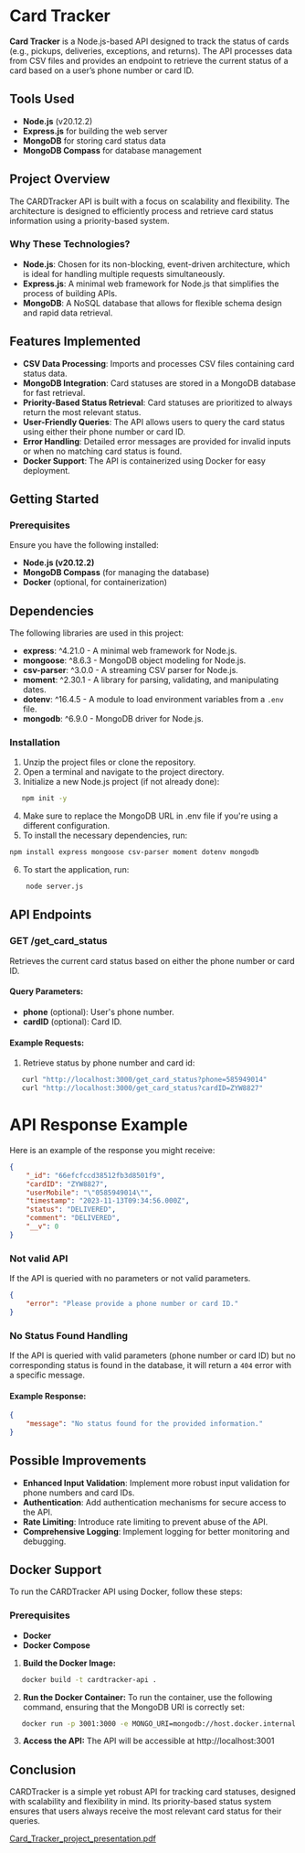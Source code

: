 # Card Tracker

**Card Tracker** is a Node.js-based API designed to track the status of cards (e.g., pickups, deliveries, exceptions, and returns). The API processes data from CSV files and provides an endpoint to retrieve the current status of a card based on a user’s phone number or card ID.

## Tools Used

- **Node.js** (v20.12.2)
- **Express.js** for building the web server
- **MongoDB** for storing card status data
- **MongoDB Compass** for database management

## Project Overview

The CARDTracker API is built with a focus on scalability and flexibility. The architecture is designed to efficiently process and retrieve card status information using a priority-based system. 

### Why These Technologies?

- **Node.js**: Chosen for its non-blocking, event-driven architecture, which is ideal for handling multiple requests simultaneously.
- **Express.js**: A minimal web framework for Node.js that simplifies the process of building APIs.
- **MongoDB**: A NoSQL database that allows for flexible schema design and rapid data retrieval.

## Features Implemented

- **CSV Data Processing**: Imports and processes CSV files containing card status data.
- **MongoDB Integration**: Card statuses are stored in a MongoDB database for fast retrieval.
- **Priority-Based Status Retrieval**: Card statuses are prioritized to always return the most relevant status.
- **User-Friendly Queries**: The API allows users to query the card status using either their phone number or card ID.
- **Error Handling**: Detailed error messages are provided for invalid inputs or when no matching card status is found.
- **Docker Support**: The API is containerized using Docker for easy deployment.

## Getting Started

### Prerequisites

Ensure you have the following installed:
- **Node.js (v20.12.2)**
- **MongoDB Compass** (for managing the database)
- **Docker** (optional, for containerization)

## Dependencies

The following libraries are used in this project:

- **express**: ^4.21.0 - A minimal web framework for Node.js.
- **mongoose**: ^8.6.3 - MongoDB object modeling for Node.js.
- **csv-parser**: ^3.0.0 - A streaming CSV parser for Node.js.
- **moment**: ^2.30.1 - A library for parsing, validating, and manipulating dates.
- **dotenv**: ^16.4.5 - A module to load environment variables from a `.env` file.
- **mongodb**: ^6.9.0 - MongoDB driver for Node.js.

### Installation

1. Unzip the project files or clone the repository.
2. Open a terminal and navigate to the project directory.
3. Initialize a new Node.js project (if not already done):
```bash
   npm init -y
```
4. Make sure to replace the MongoDB URL in .env file if you're using a different configuration.
5. To install the necessary dependencies, run:
```bash
npm install express mongoose csv-parser moment dotenv mongodb
```
6. To start the application, run:
```bash
    node server.js
```
## API Endpoints

### GET /get_card_status

Retrieves the current card status based on either the phone number or card ID.

#### Query Parameters:

- **phone** (optional): User's phone number.
- **cardID** (optional): Card ID.

#### Example Requests:

1. Retrieve status by phone number and card id:
```bash
   curl "http://localhost:3000/get_card_status?phone=585949014"
   curl "http://localhost:3000/get_card_status?cardID=ZYW8827"
```
# API Response Example

Here is an example of the response you might receive:

```json
{
    "_id": "66efcfccd38512fb3d8501f9",
    "cardID": "ZYW8827",
    "userMobile": "\"0585949014\"",
    "timestamp": "2023-11-13T09:34:56.000Z",
    "status": "DELIVERED",
    "comment": "DELIVERED",
    "__v": 0
}
```
### Not valid API

If the API is queried with no parameters or not valid parameters.

```json
{
    "error": "Please provide a phone number or card ID."
}
```

### No Status Found Handling

If the API is queried with valid parameters (phone number or card ID) but no corresponding status is found in the database, it will return a `404` error with a specific message.

#### Example Response:

```json
{
    "message": "No status found for the provided information."
}
```
## Possible Improvements

- **Enhanced Input Validation**: Implement more robust input validation for phone numbers and card IDs.
- **Authentication**: Add authentication mechanisms for secure access to the API.
- **Rate Limiting**: Introduce rate limiting to prevent abuse of the API.
- **Comprehensive Logging**: Implement logging for better monitoring and debugging.

## Docker Support

To run the CARDTracker API using Docker, follow these steps:

### Prerequisites

- **Docker**
- **Docker Compose**

1. **Build the Docker Image:**
```bash
   docker build -t cardtracker-api .
```
2. **Run the Docker Container:** To run the container, use the following command, ensuring that the MongoDB URI is correctly set:
```bash
   docker run -p 3001:3000 -e MONGO_URI=mongodb://host.docker.internal:27017/card_status_db cardtracker-api

```
3. **Access the API:** The API will be accessible at http://localhost:3001

## Conclusion

CARDTracker is a simple yet robust API for tracking card statuses, designed with scalability and flexibility in mind. Its priority-based status system ensures that users always receive the most relevant card status for their queries.

[Card_Tracker_project_presentation.pdf](https://github.com/user-attachments/files/17145404/Card_Tracker_project_presentation.pdf)
